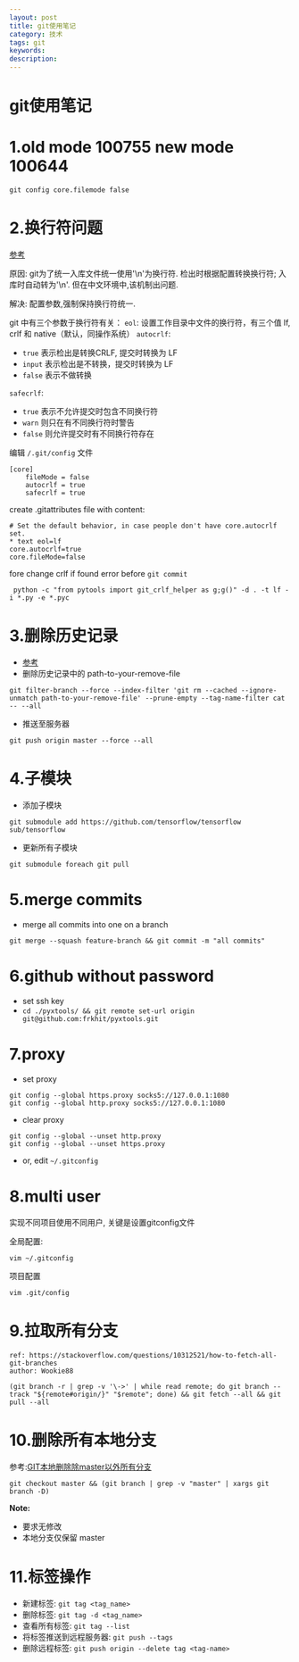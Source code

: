 ```yaml
---
layout: post
title: git使用笔记
category: 技术
tags: git
keywords: 
description: 
---
```


# git使用笔记

# 1.old mode 100755 new mode 100644
```
git config core.filemode false
```

# 2.换行符问题
[参考](https://juejin.im/post/5ad21df05188257cc20db9de)

原因: git为了统一入库文件统一使用'\n'为换行符. 检出时根据配置转换换行符; 入库时自动转为'\n'. 但在中文环境中,该机制出问题.

解决: 配置参数,强制保持换行符统一.

git 中有三个参数于换行符有关：
`eol`: 设置工作目录中文件的换行符，有三个值 lf, crlf 和 native（默认，同操作系统）
`autocrlf`:
- `true` 表示检出是转换CRLF, 提交时转换为 LF
- `input` 表示检出是不转换，提交时转换为 LF
- `false` 表示不做转换

`safecrlf`:
- `true` 表示不允许提交时包含不同换行符
- `warn` 则只在有不同换行符时警告
- `false` 则允许提交时有不同换行符存在

编辑 `/.git/config` 文件
```
[core]
    fileMode = false
    autocrlf = true
    safecrlf = true
```

create .gitattributes file with content:
```
# Set the default behavior, in case people don't have core.autocrlf set.
* text eol=lf
core.autocrlf=true
core.fileMode=false
```

fore change crlf if found error before `git commit`
```
 python -c "from pytools import git_crlf_helper as g;g()" -d . -t lf -i *.py -e *.pyc
```

# 3.删除历史记录
- [参考](http://www.cnblogs.com/shines77/p/3460274.html)
- 删除历史记录中的 path-to-your-remove-file

```
git filter-branch --force --index-filter 'git rm --cached --ignore-unmatch path-to-your-remove-file' --prune-empty --tag-name-filter cat -- --all
```
- 推送至服务器
```
git push origin master --force --all
```

# 4.子模块
- 添加子模块
```
git submodule add https://github.com/tensorflow/tensorflow sub/tensorflow
```
- 更新所有子模块
```
git submodule foreach git pull
```

# 5.merge commits
- merge all commits into one on a branch
```
git merge --squash feature-branch && git commit -m "all commits"
```

# 6.github without password
- set ssh key
- `cd ./pyxtools/ && git remote set-url origin git@github.com:frkhit/pyxtools.git`

# 7.proxy
- set proxy
```
git config --global https.proxy socks5://127.0.0.1:1080
git config --global http.proxy socks5://127.0.0.1:1080
```
- clear proxy
```
git config --global --unset http.proxy
git config --global --unset https.proxy
```
- or, edit `~/.gitconfig`

# 8.multi user
实现不同项目使用不同用户, 关键是设置gitconfig文件

全局配置:
```
vim ~/.gitconfig
```

项目配置
```
vim .git/config
```

# 9.拉取所有分支
```
ref: https://stackoverflow.com/questions/10312521/how-to-fetch-all-git-branches
author: Wookie88

(git branch -r | grep -v '\->' | while read remote; do git branch --track "${remote#origin/}" "$remote"; done) && git fetch --all && git pull --all
```

# 10.删除所有本地分支
参考:[GIT本地删除除master以外所有分支](https://blog.csdn.net/huuinn/article/details/78167873)

```
git checkout master && (git branch | grep -v "master" | xargs git branch -D)
```
**Note:**
- 要求无修改
- 本地分支仅保留 master

# 11.标签操作
- 新建标签: `git tag <tag_name>`
- 删除标签: `git tag -d <tag_name>`
- 查看所有标签: `git tag --list`
- 将标签推送到远程服务器: `git push --tags`
- 删除远程标签: `git push origin --delete tag <tag-name>`



